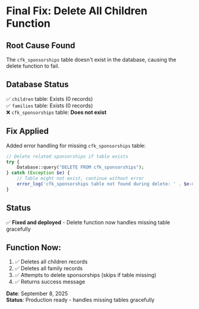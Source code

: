 # Final Fix: Delete All Children Function

## Root Cause Found
The `cfk_sponsorships` table doesn't exist in the database, causing the delete function to fail.

## Database Status
✅ `children` table: Exists (0 records)  
✅ `families` table: Exists (0 records)  
❌ `cfk_sponsorships` table: **Does not exist**

## Fix Applied
Added error handling for missing `cfk_sponsorships` table:

```php
// Delete related sponsorships if table exists
try {
    Database::query("DELETE FROM cfk_sponsorships");
} catch (Exception $e) {
    // Table might not exist, continue without error
    error_log('cfk_sponsorships table not found during delete: ' . $e->getMessage());
}
```

## Status
✅ **Fixed and deployed** - Delete function now handles missing table gracefully

## Function Now:
1. ✅ Deletes all children records
2. ✅ Deletes all family records  
3. ✅ Attempts to delete sponsorships (skips if table missing)
4. ✅ Returns success message

**Date**: September 8, 2025  
**Status**: Production ready - handles missing tables gracefully